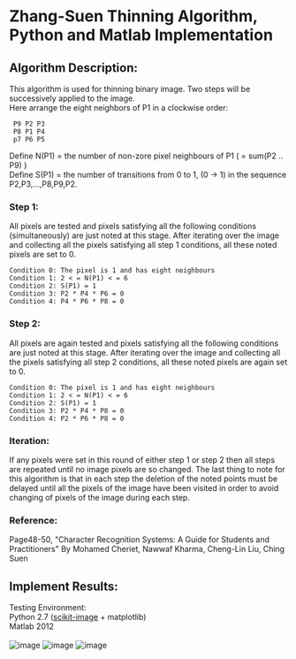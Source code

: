 Zhang-Suen Thinning Algorithm, Python and Matlab Implementation
================================================
Algorithm Description:
------------------------------------------------
This algorithm is used for thinning binary image. Two steps will be successively applied to the image.  <br/>
Here arrange the eight neighbors of P1 in a clockwise order: <br/>
>    
     P9 P2 P3 
     P8 P1 P4 
     p7 P6 P5 
     
Define N(P1) = the number of non-zore pixel neighbours of P1 ( = sum(P2 .. P9) ) <br/>
Define S(P1) = the number of transitions from 0 to 1, (0 -> 1) in the sequence P2,P3,...,P8,P9,P2. <br/>

### Step 1:<br/>
All pixels are tested and pixels satisfying all the following conditions (simultaneously) are just noted at this stage. After iterating over the image and collecting all the pixels satisfying all step 1 conditions, all these noted pixels are set to 0.<br/>
>   
    Condition 0: The pixel is 1 and has eight neighbours 
    Condition 1: 2 < = N(P1) < = 6 
    Condition 2: S(P1) = 1
    Condition 3: P2 * P4 * P6 = 0 
    Condition 4: P4 * P6 * P8 = 0 

### Step 2:<br/>
All pixels are again tested and pixels satisfying all the following conditions are just noted at this stage. After iterating over the image and collecting all the pixels satisfying all step 2 conditions, all these noted pixels are again set to 0. <br/>
>   
    Condition 0: The pixel is 1 and has eight neighbours 
    Condition 1: 2 < = N(P1) < = 6  
    Condition 2: S(P1) = 1   
    Condition 3: P2 * P4 * P8 = 0   
    Condition 4: P2 * P6 * P8 = 0   

### Iteration:   <br/> 
If any pixels were set in this round of either step 1 or step 2 then all steps are repeated until no image pixels are so changed. The last thing to note for this algorithm is that in each step the deletion of the noted points must be delayed until all the pixels of the image have been visited in order to avoid changing of pixels of the image during each step. <br/> 

### Reference:   <br/> 
Page48-50, "Character Recognition Systems: A Guide for Students and Practitioners" By Mohamed Cheriet, Nawwaf Kharma, Cheng-Lin Liu, Ching Suen <br/> 

Implement Results:
------------------------------------------------
Testing Environment: <br/>
Python 2.7 ([scikit-image](http://scikit-image.org/) + matplotlib) <br/>
Matlab 2012 <br/>
<br/>
![image](https://github.com/linbojin/Skeletonization-by-Zhang-Suen-Thinning-Algorithm/blob/master/results/test1.jpg)
![image](https://github.com/linbojin/Skeletonization-by-Zhang-Suen-Thinning-Algorithm/blob/master/results/test2.jpg)
![image](https://github.com/linbojin/Skeletonization-by-Zhang-Suen-Thinning-Algorithm/blob/master/results/test4.jpg)




